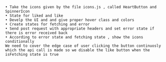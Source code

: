     • Take the icons given by the file icons.js , called HeartButton and SpinnerIcon
    • State for liked and like
    • Develp the UI and and give proper hover class and colors
    • Create states for fetching and error
    • Send post request with appropriate headers and set error state if there is error received back
    • According to error state and fetching state , show the icons conditionally
    We need to cover the edge case of user clicking the button continuosly which the api call is made so we disable the like button when the isFetching state is true
